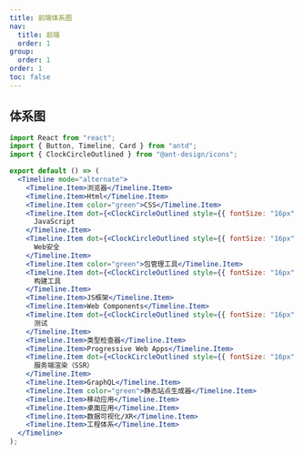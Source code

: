 ```yaml
---
title: 前端体系图
nav:
  title: 前端
  order: 1
group:
  order: 1
order: 1
toc: false
---
```


## 体系图

```jsx | inline
import React from "react";
import { Button, Timeline, Card } from "antd";
import { ClockCircleOutlined } from "@ant-design/icons";

export default () => (
  <Timeline mode="alternate">
    <Timeline.Item>浏览器</Timeline.Item>
    <Timeline.Item>Html</Timeline.Item>
    <Timeline.Item color="green">CSS</Timeline.Item>
    <Timeline.Item dot={<ClockCircleOutlined style={{ fontSize: "16px" }} />}>
      JavaScript
    </Timeline.Item>
    <Timeline.Item dot={<ClockCircleOutlined style={{ fontSize: "16px" }} />}>
      Web安全
    </Timeline.Item>
    <Timeline.Item color="green">包管理工具</Timeline.Item>
    <Timeline.Item dot={<ClockCircleOutlined style={{ fontSize: "16px" }} />}>
      构建工具
    </Timeline.Item>
    <Timeline.Item>JS框架</Timeline.Item>
    <Timeline.Item>Web Components</Timeline.Item>
    <Timeline.Item dot={<ClockCircleOutlined style={{ fontSize: "16px" }} />}>
      测试
    </Timeline.Item>
    <Timeline.Item>类型检查器</Timeline.Item>
    <Timeline.Item>Progressive Web Apps</Timeline.Item>
    <Timeline.Item dot={<ClockCircleOutlined style={{ fontSize: "16px" }} />}>
      服务端渲染（SSR）
    </Timeline.Item>
    <Timeline.Item>GraphQL</Timeline.Item>
    <Timeline.Item color="green">静态站点生成器</Timeline.Item>
    <Timeline.Item>移动应用</Timeline.Item>
    <Timeline.Item>桌面应用</Timeline.Item>
    <Timeline.Item>数据可视化/XR</Timeline.Item>
    <Timeline.Item>工程体系</Timeline.Item>
  </Timeline>
);
```

<!-- ## 第一阶段：

HTML+CSS:
HTML 进阶、CSS 进阶、div+css 布局、HTML+css 整站开发、

JavaScript 基础：
Js 基础教程、js 内置对象常用方法、常见 DOM 树操作大全、ECMAscript、DOM、BOM、定时器和焦点图。

JS 基本特效：
常见特效、例如：tab、导航、整页滚动、轮播图、JS 制作幻灯片、弹出层、手风琴菜单、瀑布流布局、滚动事件、滚差视图。

JS 高级特征：
正则表达式、排序算法、递归算法、闭包、函数节流、作用域链、基于距离运动框架、面向对象基础、

JQuery：基础使用
悬着器、DOM 操作、特效和动画、方法链、拖拽、变形、JQueryUI 组件基本使用。

## 第二阶段：HTML5 和移动 Web 开发

CSS3:
CSS3 新选择器、伪元素、脸色表示法、边框、阴影、background 系列属性改变、Transition、动画、景深和深透、3D 效果制作、Velocity.js 框架、元素进场、出场策略、炫酷 CSS3 网页制作。

Bootstrap:
响应式概念、媒体查询、响应式网站制作、删格系统、删格系统原理、Bootstrap 常用模板、LESS 和 SASS。

移动 Web 开发：
跨终端 WEB 和主流设备简介、视口、流式布局、弹性盒子、rem、移动终端 JavaScript 事件、手机中常见 JS 效果制作、Zepto.js、手机聚划算页面、手机滚屏。

## 第三阶段：HTTP 服务和 AJAX 编程

WEB 服务器基础：
服务器基础知识、Apache 服务器和其他 WEB 服务器介绍、Apache 服务器搭建、HTTP 介绍。

PHP 基础：
PHP 基础语法、使用 PHP 处理简单的 GET 或者 POST 请求、

AJAX 上篇：
Ajax 简介和异步的概念、Ajax 框架的封装、XMLHttpRequest 对象详细介绍方法、兼容性处理方法、Ajax 框架的封装、Ajax 中缓存问题、XML 介绍和使用。

AJAX 下篇：
JSON 和 JSON 解析、数据绑定和模板技术、JSONP、跨域技术、图片预读取和 lazy-load 技术、JQuery 框架中的 AjaxAPI、使用 Ajax 实现爆布流案例额。

## 第四阶段：面向对象进阶

面向对象终极篇：
从内存角度到理解 JS 面向对象、基本类型、复杂类型、原型链、ES6 中的面向对象、属性读写权限、设置器、访问器。

面向对象三大特征：
继承性、多态性、封装性、接口。

设计模式：
面向对象编程思维、单例模式、工厂模式、策略模式、观察者模式、模板方法模式、代理模式、装饰者模式、适配器模式、面向切面编程。

## 第五阶段：封装一个属于自己的框架

框架封装基础：
事件流、冒泡、捕获、事件对象、事件框架、选择框架。

框架封装中级：
运动原理、单物体运动框架、多物体运动框架、运动框架面向对象封装。

框架封装高级和补充：
JQuery 框架雏形、可扩展性、模块化、封装属于传智自己的框架。

## 第六阶段：模块化组件开发

面向组件编程：
面向组件编程的方式、面向组件编程的实现原理、面向组件编程实战、基于组件化思想开发网站应用程序。

面向模块编程：
AMD 设计规范、CMD 设计规范、RequireJS，LoadJS、淘宝的 SeaJS。

## 第七阶段：主流的流行框架

Web 开发工作流：
GIT/SVN、Yeoman 脚手架、NPM/Bower 依赖管理工具、Grunt/Gulp/Webpack。

MVC/MVVM/MVW 框架：
Angular.js、Backbone.js、Knockout/Ember。

常用库：
React.js、Vue.js、Zepto.js。

## 第八阶段：HTML5 原生移动应用开发

Cordova：
WebApp/NativeApp/HybirdApp 简介、Cordova 简介、与 PhoneGap 之间的关系、开发环境搭建、Cordova 实战（创建项目，配置，编译，调试，部署发布）。

Ionic：
Ionic 简介和同类对比、模板项目解析、常见组件及使用、结合 Angular 构建 APP、常见效果（下拉刷新，上拉加载，侧滑导航，选项卡）。

React Native：
React Native 简介、React Native 环境配置、创建项目，配置，编译，调试，部署发布、原生模块和 UI 组件、原生常用 API。

HTML5+：
HTML5+中国产业联盟、HTML5 Plus Runtime 环境、HBuilder 开发工具、MUI 框架、H5+开发和部署。

## 第九阶段： Node.js 全栈开发：

快速入门：
Node.js 发展、生态圈、Io.js、Linux/Windows/OS X 环境配置、REPL 环境和控制台程序、异步编程，非阻塞 I/O、模块概念，模块管理工具、开发流程，调试，测试。

核心模块和对象：
全局对象 global，process，console，util、事件驱动，事件发射器、加密解密，路径操作，序列化和反序列化、文件流操作、HTTP 服务端与客户端、Socket.IO。

Web 开发基础：
HTTP 协议，请求响应处理过程、关系型数据库操作和数据访问、非关系型数据库操作和数据访问、原生的 Node.js 开发 Web 应用程序、Web 开发工作流、Node.js 开发 Blog 案例。

快速开发框架：
Express 简介+MVC 简介、Express 常用 API、Express 路由模块、Jade/Ejs 模板引擎、使用 Express 重构 Blog 案例、Koa 等其他常见 MVC 框架。

Node.js 开发电子商务实战：
需求与设计、账户模块注册登录、会员中心模块、前台展示模块、购物车，订单结算、在线客服即时通讯模块。

## 一、HTML 核心技巧（前端核心知识）

HTML 语义化
HTML5 表单
音频和视频
离线和本地存储
LocalStorage 扩容
SVG
Web Socket
Canvas
埋点、监控、日志分析
跨域问题解决方案
漏洞攻防

## 二、CSS 核心技巧（前端核心知识）

CSS 经典布局
CSS 高级绘制
CSS 分层理论
CSS 3D 在前端的应用
CSS 魔术师 Houdini
CSS 矩阵与高性能渲染
CSS WorkFlow
CSS 深度实践
10+个布局模式的实现
Js in Css & Css in Js
现代化 CSS 方法论实践与方案
CSS3 结合数学知识的高级应用

## 三、JavaScript 核心技巧（前端核心知识）

### JavaScript 语言精髓

基本数据类型、变量提升
函数与对象、构造函数
闭包、this 和作用域
Call、apply、bind
继承
语句与表达式
高阶函数
JavaScript 典型错误分析
原型链与原型对象
递归与尾递归

### JavaScript 函数式编程

范畴论、函数式编程基础理论
纯函数、柯里化、函数组合
高阶函数、尾调用优化、闭包
范畴与容器、函子、AP 因子、IO

### ES5 核心技术

深入 this 解析
作用域与闭包
值传递与引用传递分析
深入分析原型与原型链
微任务、宏任务、同步队列、异步队列
暂时性死区
GC
执行堆栈

### ES6 核心知识

const、let、解构、字符串、数组、对象、函数
yield 与遍历
class、Set、Map
export/import 与 Module
异步
修饰
Symbol 新特性详解
ES6 在企业中的应用

### ES7 ～ ES10 实践应用

### jQuery 经典源码解读

重写与多态实现分析
链式调用
二进制运算的性能提升
Hook 应用
参数映射分析
ready 实现分析

### 快速上手 TypeScript

数据类型
枚举
接口
类
函数
泛型
类型断言与类型守卫、类型兼容性
高级类型之交叉类型、联合类型、类型别名
装饰器、Reflect Metadata
赋值断言、is 关键字、可调用类型注解和类型推导
高级类型索引类型、映射类型、条件类型、强大的 infer 关键字
模块与命名空间、声明文件编写
常用工具类型

### TypeScript 深入实践

TypeScript 与工程化
TypeScript 与 React 实践
TypeScript 与 Vue 实践
TypeScript 与企业级服务实践
TypeScript 的编译原理
编写 TypeScript Transformer Plugin

## 四、前端必会的服务器与后端知识（必会基础）

### Linux 入门与精通

Linux 环境安装与配置
Web 程序员必会的 Linux 命令
Linux 深入
文件管理
用户管理
网络管理
进程管理
Linux 安全加固

### Linux 与 web 服务器

nginx
Apache #代理与反向代理服务器
反向代理实战 #后端开发
PHP + MySQL
PHP 基础：文件引入、全局变量、数组、session、数据读取与提交、报头设置、错误处理、常见关键字
面向对象：设计模式、常用函数
核心知识：PDO、构造方法、析构方法、封装、继承、多态、抽象与接口
MySql 建表、SQL 语句、数据操作、条件查询
深入实践
京程图书管理系统实战

## 五、Node.JS 与大前端开发（大前端的根基）

### Node.js 基础

非堵塞 IO
EventLoop
模块、第三方模块、自定义模块
Get/Post
全局对象、常用工具
Net、FS、Stream、Buffer
Http
核心 API、回调函数、路由
进程与线程
Promise、Async/Await
#Node.js 技能进阶
Node 框架应用
Koa、Express、Egg、Hapi
路由、参数、中间件、模板引擎、静态文件、重定向、cookie、session
数据库应用
MySql、MongoDB、Redis
中间件原理
Restful API 设计
Cookie、Token、鉴权
Node.js 与后端框架核心思想
Linux 下的 Node.js 服务管理
PM2 应用
Node.js 异步 IO 原理及优化
内存管理机制及优化
大规模 Node.js 站点结构原理分析
Node.js 编码规范
规避 Node.js 内存泄漏及相关工具
Node 集群管理
线上部署与压力测试
BFF 架构

### Node.js 源码深入

Node.js 源码解析
手写 Koa2 源码
手写中间件机制
手写 MVC 开发框架

### Node.js 深度实践

6 个深度实战项目
腾讯地图 H5 Node.js 架构搭建复盘
Express 实战之模板引擎、日志记录、路由跳转、错误处理综合应用
Express+PHP 实战之数据库设置、路由配置、数据操作、容错机制、错误处理综合应用
Koa2 实战之 web 应用构建
爬虫实战之 Roboot 协议、环境配置、代码编写
数据推送之 Comet、WebSocket、SSE 实际应用
3 个大型实战项目
实现一套大厂全栈开发模式

Koa2 搭建 Node.js 后端、编写 Koa2 中间件
编写合理的目录结构
全局异常监控、错误日志上报与保存
swig 模板完成传统 SSR
webpack 前端打包与优化
webpack plugin 编写
gulp 后端 Node.js 项目打包
bigpipe、quicklink 等前端页面性能优化手段
CI、CD
图书管理系统项目再升级

根据 SOLID 设计原则升级 NodeJS 技术解决⽅案 （基于 TypeScript）
从搬砖向前端架构迈出第⼀步
从 OO 思想切到 AO
依赖注入 DI、控制反转 IOC、面向切面 APO
前后端 BFF 架构代码实战

前后端分离
BFF 架构详解
PHP 后端代码
前端代码重构
BFF 与微服务

## 六、前端程序员必会的网络协议（必会基础）

### HTTP 协议系列

HTTP 协议详解
HTTP 缓存机制详解
HTTPS 协议分析
HTTP2 协议分析
HTTP3 协议分析

### TCP/IP 协议栈

三次握手与四次挥手
拥塞控制(慢开始，快速重传)
流量控制(滑动窗口)

### DNS 协议与 CDN 技术

### WebSocket

## 七、前端工程化、构建与测试（升职加薪利器）

### 常见构建工具

Webpack
Webpack4 核心原理与开发优化
webpack5 尝鲜
深度实践
sourceMap、代码压缩、dll、codeSpliting 等性能优化
多核、缓存等构建效率提升
手写 loader 与 plugin
同步文件异步文件打包方案
持久化缓存、更好的打包优化
源码深入
loader 原理深入，聪明的编写 Entry
webpack plugin 通知机制及钩子函数详解
AST 静态语法树深入分析
webpack 核心流程 Compiler、Compilation、Chunk、Template 剖析
Gulp、Rollup、Grunt、Bower、Yeoman、Browserify、Parcel 快速上手 #版本控制
SVN
git

### CI/CD

持续集成方案及流程
持续集成构建工具
手把手安装配置使用 jenkins
手把手安装配置使用 travis
手把手安装配置使用 drone

### 代码质量管理

ESLint/Lint
手把手安装配置使用 Sonar

### 自动化测试

1.单元测试、性能测试、压力测试、安全测试、功能测试具体分析以及实际应用 2.常用测试框架介绍、安装与使用
单元测试：Karma、Mocha、Jasmine、Jest
NodeJS 测试：supertest
E2E 测试：rize、puppeteer

### 深入实践

从 0 构建适合团队的 CLI 工具
实现简版 Webpack
综合实战课
前端工程化企业级部署

## 八、前端性能优化（升职加薪利器）

### 高级前端性能调试

断点捕捉事件绑定
Performance 性能面板
Timeline 掌握帧渲染模式
profiles 具体问题分析

### 前端性能优化深入

Web 高性能 CSS 与浏览器渲染原理
高性能动画
loading、rendering、paint
webkit 渲染流程
硬件加速
完美的 Animation
Layout、Paint、Composite Layer
浏览器与 HTTP 层
雅虎军规
面向切面编程
服务器端优化方案
首屏性能提升方案
SSR、骨架屏、离线化、前端缓存、异步加载、分块加载
HTTP 缓存机制
Node.js 内存泄漏分析与解决方案
React 性能优化常见策略
Vue 性能优化常见策略

### 性能优化实战场

网红平台性能优化实战
Google AMP 代码实战
百度地图极致 WebApp 性能优化
精通 FCP/FMP 等于 CSR、SSR
Vue SSR、React SSR 代码实战
前端性能监控平台搭建

## 九、前端架构师启蒙系列（升职加薪利器)

#前端架构师大型综合实战
集成 Spring 版本 Node.js
深度优化 Webpack
持续集成工具的搭建
前端微服务+Node 微服务
SPA 与 MPA 种种实践

## 十、前端框架与全家桶（高效搬砖）

### React 全家桶快速上手

React
JSX 模板语法、虚拟 DOM、Props、State、生命周期、组件、事件和 This 绑定、CLI 脚手架实战、虚拟 DOM 概念、组件化思想、表单处理、Fiber 架构、Hook 实战
最佳实践指导
Flux、Redux 架构剖析
性能调优
ReactRouter 构建应用
版本差异，Router 组件、Route 组件、Switch 组件、Link 组件、NavLink 组件、Redirect 组件、withRouter 组件，编程式导航，动态路由，嵌套路由
Redux 数据管理
使用场景、三大核心之 Action、Reducer、Store、中间件的使用
React SSR 实战
客户端渲染理论、服务端渲染理论、SSR 同构理论
webpack 搭建 React 环境
前后端同构项目工程化搭建
SSR Node 后端搭建、路由搭建、Redux 搭建、Css 样式编写
TypeScript 在 React 中的应用

### Vue 全家桶快速上手

vue
组件化思维、CLI 脚手架实战、组件化实战、组件话通信方案、内容分发、模板语法、计算属性、表单处理、事件处理、动画
MVVM 设计模式
VueRouter 实现页面切换
实现原理、路由管理、动态路由、嵌套路由、编程式导航、命名路由、路由懒加载、路由守卫、路由传参
Vuex 数据管理
使用场景、核心概念之 State、核心概念之 Getter、核心概念之 Mutation、核心概念之 Action、核心概念之 Module
原理与架构剖析
Vue SSR 实战
构建 SPA 项目架构
webpack 配置从零到一
SSR Node 后端
SSR 要点总结
TypeScript 在 Vue 中的应用

## 十一、前端框架框架源码深入（升职加薪利器）

### Vue2 源码解析

vue2 架构概览及 MVVM 实现演变的讲解
双向数据绑定和 setState 原理
vue2 virtual-dom 讲解及对比讲解 react 的 virtual-dom 的不同
dom diff 原理及算法实现
vue2 整体解析流程
vue 运行时的优化
前端框架选型

### Vue 周边原理剖析

vue 数组双向绑定的处理及原理讲解
\$set 的原理讲解及 vue.use 原理讲解
vue-router 的使用及手写 vue-router
vuex 如何使用及原理剖析
vue-cli 的使用及实现一个 vue-cli 的对应工具
vue ssr 结合 node 层实现 BFF 架构与服务端渲染
vue ssr 的原理及 node 的 VM 结合 ssr 的实现讲解
#Vue3 使用及源码讲解
vue3 对比 vue2 的优缺点分析
proxy 及 reflect 等元编程特性的讲解
proxy 与 definePrototype 深度对比
vue3 的 effect、reactive、ref 等特性讲解
vue3 整体源码讲解及深度剖析双向绑定的新实现
vue3 源码单元测试的讲解及辅助如何学习源码
结合 vue3 的模板解析深度学习 AST 构建的整个过程，词法分析、语法分析的如何实现
vue2 和 vue3 动态构建的深度对比

### Reac16.8 新特性讲解

react 项目搭建及正确使用的讲解
react 新版本更新所有特性的讲解
纯组件、纯函数、高阶函数、组件插槽的使用讲解
suspend 及 lazy 的使用及原理剖析，实现一个 suspend
memo、context 使用及内部原理深入学习
结合内部架构的变更侧面讲解 react 生命周期的变更及使用
新特性各个 hooks 源码的讲解及使用
实验性的调度层级的优化讲解
内部部分 api 的替换促使性能提升的剖析

### flux 思想及 Redux 使用

flux 思想的剖析讲解，store、dispatcher 等关系梳理
redux 基于 flux 思想实现的演变及差别对比
redux 对应函数式范畴论的容器、函子等各种比较
redux 的 state、action、dispatch、reducer 等作用及协同关系的讲解
redux 在服务端渲染管理数据的架构模式及使用
结合 react 使用 redux 的实战演练

### Redux 源码实现

redux 源码架构的分析
redux 各个方法及特性的作用讲解
redux 与 react 结合使用的原理剖析
手写 redux 源码的演变及诞生的过程，基于原因寻找答案。
middleware 中间件的实现及异步处理过程中间件的作用讲解
结合设计模式剖析 redux 实现的优缺点

### React16.8 源码深入

createElement 源码浅析
什么是 ContentPool
Fiber 架构主流程分析
Fiber 是如何实现中断任务，恢复任务的
Fiber 的任务优先级系统是如何工作的
renderRoot 源码讲解
commitRoot 源码讲解
Fiber 架构对生命周期的影响
BatchUpdate
unBatchUpdate
setState 到底是同步还是异步？如何控制
妙用 MessageChannel
react 如何对帧速率优化
常用 React hooks 简单实现
useState 源码浅析
useEffect 源码浅析
React hooks 和 Fiber 调度的关系

## 十二、前端跨界技术（实用技术，开阔眼界）

### 跨界移动应用（iOS、Android）

Crodova
开发经验与技巧
Cordova 性能分析
Cordova 优化关键点解读
核心原理分析
ReactNative
框架解读及开发入门
性能分析与优化
发布流程
开发技巧
核心原理分析
Flutter 入门到实战（精品全系列课）

Flutter 必备 Dart 基础：变量与类型、函数、类和对象、继承与多态、抽象类与接口、Dart 编程技巧
Flutter 基础实战：项目网络模块、应用框架、包管理、资源管理、路由管理、调试及异常捕获
Flutter 进阶提升玩转组件：布局组件、容器类组件、滚动组件、功能性组件、事件处理、手势识别、动画、自定义组件、文件操作、网络请求、数据转化
Flutter 进阶提升完整应用开发：代码规范、App 框架、风格多样性
项目实战：豆瓣网 App
微信小程序入门到实战（精品全系列课)

手把手带你过一遍小程序基础知识，构建一个完整的小程序
小程序起步：开发环境搭建，基础配置，wxml、wxss、flex 机制、生命周期、数据绑定、ES6 语法应用，开发一个自己的小程序
进阶实践：组件化开发、用 api 唤醒微信的强大功能、画布、云存储、云数据库、云函数
项目实战：完整小程序上线
Uniapp 入门到实战

项目创建、部署、目录结构
样式布局、配置文件、生命周期、模板语法与数据绑定、class 与 style、事件处理与事件绑定
基础组件、表单组件、导航组件、媒体组件、地图组件
网络请求、文件上传下载、数据缓存、设备相关、交互反馈、刷新
第三方登录、项目打包、自定义组件
项目实战：开发一个多端应用
PWA

Service worker、App shell、缓存、Https 代理服务器、Workbox
工程化实践
业界成熟方案

### 跨 PC 应用

NW.js
Electron--新增
VR #物联网时代的大前端（IoT）
从软件到硬件
硬件基础
CPU 与内存
操作系统深度解读
JavaScript 硬件开发
Node 串行端口
Firmata 协议
Ruff 初体验 #面向未来——人工智能时代的大前端（AI）
TensorFlow.js
BrainJS

### WebAssemble （精品实践课）

Go 语言入门
Emscripten
WASM API
WASM 实战

## 十三、前端程序员成神之路（面试神器）

### 深入 Node.js

讲给前端的 C 语言与内存管理机制
CPU 与内存工作原理
机器语言与汇编语言
C 与 C++语言
指针与内存管理机制
内存动态分配
Node.js 源码分析
源码编译
纯 JavaScript 编写的核心模块
带 NativeBindingde 的 JavaScript 模块
c++文件
V8 引擎与 webkit 源码探秘
渲染引擎与 Webkit 体系结构
JavaScript 引擎工作流程
V8 与 JavaScript Core
Node.js 中的 V8
V8 源码分析：工作过程、数据表示、类型、内存管理、绑定机制与扩展机制、字节码与 JIT
事件循环与 Libuv 源码分析
Node.js 与 V8 引擎结构
Linux 底层异步通知机制
Linux 的 I/O 模型
epoll 机制
iocp 机制
libuv 库

### 数据结构与算法

数据结构与算法导论
基本数据结构
常用排序、搜索算法
前端数据结构与算法 JS 实践
列表、栈、队列、链表、哈希表、二叉树
高能算法面试题
手写 Dom diff
JavaScript ECS、Stack
带你刷 LeetCode 算法真题

### 前端中的设计模式与代码实战

单一职责原则
开闭原则
里氏转换原则
迪米特法则
接口分离原则
依赖倒转原则

### 前端与黑客安全

前端加密技术
密码学基础
常见加密算法
SSL/TLS 协议
前端安全策略
前端 XSS
前端 CSRF
前端 Cookies
HTTPS 窃听
前端点击劫持问题
上传漏洞与中国菜刀
社会工程学和信息泄露 DDOS
OWASP
前端靶机环境与渗透平台

## 十四、前端图形学与 H5 游戏（热门技术方向）

### 游戏中的数学和物理与图形绘制

计算机图形学
canvas 2D 图形绘制
图形学知识扫盲
数学知识与图形学
物理知识与图形学

### Three.js 入门到实战

涵盖 Three.js 核心技术，通过系统学习与实战演示，最快速掌上手 webGL 开发
Three.js 课程基础：基础代码创建、绘制三维对象、添加材质和灯光、添加动画效果、创建场景、几何和网络对象、相机
Three.js 课程进阶提升：涵盖光源、材质核心知识
Three.js 课程进阶提升：涵盖几何体、动画、控件核心知识
大型 3D 项目实战:智慧工厂

### WebGL 快速上手

涵盖 WebGL 核心技术，通过系统学习与实战演示，快速上手 webGL 开发
WebGL 课程上：图形学入门、着色器、Attrbuteuniform、缓冲区对象、基本图形绘制、平移变换、缩放变换、矩阵变换
WebGL 课程中：高级变换、动画、非坐标数据传入着色器、vertexAttriPonitner 的步进和偏移参数、变量、三角形绘制、图形表面贴上对象
WebGL 课程下：OpenGLES 着色器语言、三维世界、视点与视线、长方体可视空间、金字塔可视空间、正确处理前后关系、立方体

### Cocos2D-JS 与 Phaser 核心物理引擎

Cocos2D--JS 快速入门
开发环境搭建
数学基础知识、笛卡尔坐标、三角函数、向量
引擎
显示对象、动作、Action、场景动画
事件管理器、事件类型、自定义事件
对象缓冲池、基础控件、常用开发工具
Phaser 手把手代码实战

### 数据可视化

DataV 原理与大数据可视化

## 十五、云时代前端核心技术（架构师之路）

### 容器与虚拟化技术

K8s、Docker 与虚拟机
环境搭建

### Serverless 与 RPC

云计算技术发展及特点
架构思想与落地方案
阿里函数计算开发案例

### 前端与微服务

设计思想与落地方案案例
权限控制与服务治理
监控、分析与日志
扩容、熔断、服务降级与限流

### 微前端

架构思想与落地方案案例
Single-SPA
模块加载、消息总线、路由分发
静态数据共享技术方案
构建与部署

## 十六、面试指导（扶你上马，再送一程）

### JavaScript 高频面试题精讲 #大厂面试指南 #前端职业发展指导 #数据结构与算法面试指导 #小册子串讲

高频考题
一线技术
精髓总结
JavaScript 执行过程大总结 #赠送课程·面向未来——人工智能实践课（面向未来，未雨绸缪）

### Python 语言

Python 语言核心技术
Python 与爬虫
Python 与自动化 #数据科学与数据分析
Python 中的统计学
Numpy 实践
Pandas 实践

### 深度学习与神经网络

TensorFlow 实践
Pytorch 实践

6 个大型实战项目

## 前端架构师综合实战

集成 Spring 版本 NodeJS
深度优化 Webpack
持续集成工具搭建
前端微服务+Node 微服务
SPA 与 MPA 种种实践 #手把手搭建大厂全栈开发架构
Koa2 搭建 Node.js 后端、编写 Koa2 中间件
编写合理的目录结构
全局异常监控、错误日志上报与保存
swig 模板完成传统 SSR
webpack 前端打包与优化
webpack plugin 编写
gulp 后端 Node.js 项目打包
bigpipe、quicklink 等前端页面性能优化手段
CI、CD #图书管理系统再升级
根据 SOLID 设计原则升级 NodeJS 技术解决⽅案 （基于 TypeScript）
从搬砖向前端架构迈出第⼀步
从 OO 思想切到 AO
依赖注入 DI、控制反转 IOC、面向切面 APO #前后端 BFF 架构代码实战
前后端分离
BFF 架构详解
PHP 后端代码
前端代码重构
BFF 与微服务
#Flutter 实战豆瓣 APP
基础实战：项目网络模块、应用框架、包管理、资源管理、路由管理、调试及异常捕获
玩转组件：布局组件、容器类组件、滚动组件、功能性组件、事件处理、手势识别、动画、自定义组件、文件操作、网络请求、数据转化
完整应用开发：代码规范、App 框架、风格多样性、打包发布 #前端图形学启蒙系列实战
3D 开发引擎实践与调优
数学在前端应用中的应用实战
细数物理引擎
3D 智慧工厂大型项目实战
#30+小型项目实战
#PHP 版图书数据管理系统
使用 PHP+MySql 让不熟悉后端的同学快速入门后端开发
为学习 NodeJS 和 ES9 做准备 #图书数据库管理系统前后端分离
搭建自自定义 NodeJS MVC 架构
使用 ES9 开发前端应用
PHP 提供纯粹 API 为大家学习前后端分离和 Node 打下基础 #搭建图书数据管理系统整体前端架构
使用 CI 自动化工具自动编译部署前端项目
线上负载均衡内容实战
反向代理实战 #完善图书数据管理系统性能优化+自动化集成测试
使用性能优化技术让系统性能达到极致
走进 Travis CI
#CSS 深入应用
图书管理系统中对 CSS WorkFlow 进行完整实战
#Nginx 反向代理与负载均衡实战
Nginx 负载均衡详细配置
HTTP Upsstram 模块
ip_hash、server、upstream
Nginx.conf 文件 #腾讯地图 H5 Node.js 架构搭建复盘
项目分析
架构升级
开发问题与方案
预备上线
服务器集群部署
#Node.js 线上部署
Nginx 配置
PM2 应用配置
三条盖世绝学
#Express 框架实战
项目搭建
模板引擎
日志记录
路由跳转
错误处理
#Koa2 框架实战
项目搭建
中间件
模板引擎
错误处理
路由跳转
#Express+PHP 实战
数据库设置
路由配置
数据操作
容错机制
#NodeJS 爬虫实战
Roboot 协议
环境配置
代码实战 #数据推送实战
Comet
WebSocket
SSE #手撸 Koa2 #手写 Koa 中间件 #手写 MVC 开发框架 #手撸 vue-router #自动化测试综合实战
Karma
Jasmine
Mocha
Rize
Jest
SuperTest
Puppeteer #持续集成实战
手把手配置使用 Jenkins #代码质量管理实战
手把手配置使用 Sonar #从零构建适合团队的 CLI 工具
有命令、有交互、有动态
自定义命令行
提供模板选择
根据输入创建对应模板 #实现简版 Webpack
Compiler
Compilation
Chunk
Template #前端工程化企业级部署
Nginx 配置
Drone 构建部署前端应用
Drone CLI Promote 指定环境
基于 Drone API 的运维系统开发
#WebComponent 实战
custom-element 创建自定义标签
html-template 创建模板
shadow-dom 隔离其它模板 #网红平台性能优化实战复盘
实时聊天直播平台实现方案
Http 问题
长列表优化
性能调优
数据传送
WebSocket
Redis 发布、订阅模式
Nginx 负载均衡 #前端性能监控平台搭建
掌握错误捕获方法和上报方式
bug 可追溯还原
分析商业性能监控产品 #性能优化实战场
带你从头实现性能监控 SDK
涵盖 DNS 解析时间
TCP 建立时间
白屏时间
dom 渲染完成时间
页面 onload 时间
页面准备时间
页面重定向时间
unload 时间
request 请求耗时
页面解析 dom 耗时
错误拦截
#Google AMP 代码实战
AMP page:Image、Video、Iframe、Audio、Css、动态列表、轮播、遮罩、第三方播放
AMP 限制
AMP 原则
成本、性能、可维护性 #手撸 Vue SSR
构建 SPA 项目架构
webpack 配置从零到一
SSR Node 后端
SSR 要点总结 #手撸 React SSR
客户端渲染理论、服务端渲染理论、SSR 同构理论
webpack 搭建 React 环境
前后端同构项目工程化搭建
SSR Node 后端搭建、路由搭建、Redux 搭建、Css 样式编写
#webpack 从零到一配置与优化实战
entry、output、loaders、plugins 基础配置
sourceMap、resolve、模块热替换、代码压缩、dll、codeSpliting 等性能优化
express 与 webpack compiler 的融合
多核、缓存等构建效率提升
同步文件异步文件打包方案
持久化缓存、更好的打包优化
手写 Plugin、Loader #手把手实现一个 Python 壁纸爬虫
HTTP 组件：urllib
json 解析
文件操作
生成时间戳 #手把手实现一个钉钉机器人
Http 组件：urllib
Python 面向对象
封装自定义 Python 库 #微信小程序实战
开发环境搭建、基础配置、Flex 布局、数据绑定、ES6 语法应用
组件化开发、Api 唤醒微信强大功能、画布、云开发
上线完整小程序
#Uniapp 实战
项目创建、部署
样式布局、配置文件、模板、数据绑定、事件
基础组件、表单组件、导航组件、媒体组件、地图组件
网络请求、文件上传下载、数据缓存、设备相关、交互反馈、刷新
第三方登录、项目打包、自定义组件
上线完整多端应用
#PWA 实战
Service worker、App shell、缓存、Https 代理服务器、Workbox
工程化实践
业界成熟方案 #跨界 PC 实战
NW.js 构建简单桌面应用
Electron 构建简单桌面应用 #容器化与虚拟技术实战
环境搭建
K8s、Docker 与虚拟机实践 #前端与微服务
设计思想与落地方案案例
权限控制与服务治理
监控、分析与日志
扩容、熔断、服务降级与限流 #微前端
架构思想与落地方案案例
Single-SPA
模块加载、消息总线、路由分发
静态数据共享技术方案
构建与部署 #数据科学与数据分析
Numpy 实践
Pandas 实践 #深度学习与神经网络
TensorFlow 实践
Pytorch 实践 -->
